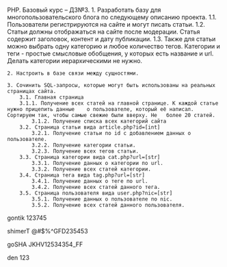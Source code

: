 PHP. Базовый курс – ДЗ№3.
	1. Разработать базу для многопользовательского блога по следующему описанию проекта.
		1.1. Пользователи регистрируются на сайте и могут писать статьи.
		1.2. Статьи должны отображаться на сайте после модерации. Статья содержит заголовок, контент и дату публикации.
		1.3. Также для статьи можно выбрать одну категорию и любое количество тегов. Категории и теги - простые смысловые обобщения, у которых есть название и url. Делать категории иерархическими не нужно.
	
	2. Настроить в базе связи между сущностями.
	
	3. Сочинить SQL-запросы, которые могут быть использованы на реальных страницах сайта.
		3.1. Главная страница
		3.1.1. Получение всех статей на главной странице. К каждой статье нужно прицепить данные 	о пользователе, который её написал. Сортируем так, чтобы самые свежие были вверху. Не 	более 20 статей.
			3.1.2. Получение списка всех категорий сайта
		3.2. Страница статьи вида article.php?id=[int]
			3.2.1. Получение статьи по id с добавлением данных о пользователе.
			3.2.2. Получение категории статьи.
			3.2.3. Получение всех тегов статьи.
		3.3. Страница категории вида cat.php?url=[str]
			3.3.1. Получение данных о категории по url.
			3.3.2. Получение всех статей категории.
		3.4. Страница тега вида tag.php?url=[str]
			3.4.1. Получение данных о теге по url.
			3.4.2. Получение всех статей данного тега.
		3.5. Страница пользователя вида user.php?nic=[str]
			3.5.1. Получение данных о пользователе по nic.
			3.5.2. Получение всех статей данного пользователя.



gontik
123745

shimerT
@#$%^GFD235453

goSHA
JKHV12534354_FF

den
123

